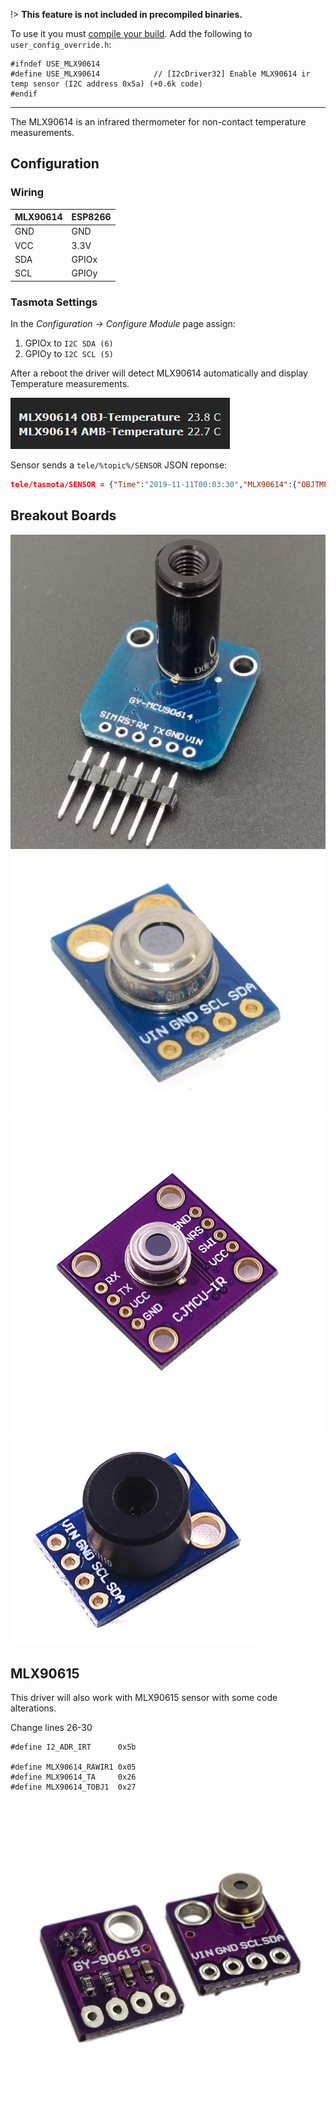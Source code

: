 !> **This feature is not included in precompiled binaries.**  

To use it you must [compile your build](Compile-your-build). Add the following to `user_config_override.h`:
```
#ifndef USE_MLX90614
#define USE_MLX90614            // [I2cDriver32] Enable MLX90614 ir temp sensor (I2C address 0x5a) (+0.6k code)
#endif
```
----
The MLX90614 is an infrared thermometer for non-contact temperature measurements.

## Configuration

### Wiring
| MLX90614   | ESP8266 |
|---|---|
|GND   |GND   
|VCC   |3.3V
|SDA   | GPIOx
|SCL   | GPIOy

### Tasmota Settings 
In the _Configuration -> Configure Module_ page assign:
1. GPIOx to `I2C SDA (6)`
2. GPIOy to `I2C SCL (5)`

After a reboot the driver will detect MLX90614 automatically and display Temperature measurements.

![MLX90614 WebUi Display](_media/peripherals/mlx90614-webui.jpg)

Sensor sends a  `tele/%topic%/SENSOR` JSON reponse:

```json
tele/tasmota/SENSOR = {"Time":"2019-11-11T00:03:30","MLX90614":{"OBJTMP":23.8,"AMBTMP":22.7}}
```


## Breakout Boards
![](_media/peripherals/mlx90614-1.jpg)
![](_media/peripherals/mlx90614-2.jpg)
![](_media/peripherals/mlx90614-3.jpg)
![](_media/peripherals/mlx90614-4.jpg)

## MLX90615

This driver will also work with MLX90615 sensor with some code alterations.

Change lines 26-30
```
#define I2_ADR_IRT      0x5b

#define MLX90614_RAWIR1 0x05
#define MLX90614_TA     0x26
#define MLX90614_TOBJ1  0x27
```

![](_media/peripherals/mlx90615-1.jpg)

